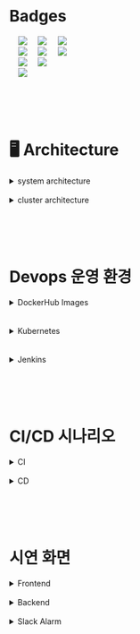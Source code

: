 <br>

# Badges
<div align="left">
&nbsp;&nbsp;&nbsp;&nbsp;<img src="https://img.shields.io/badge/GitHub-181717?style=flat&logo=GitHub&logoColor=white&color=black"></a></a>
&nbsp;&nbsp;&nbsp;&nbsp;<img src="https://img.shields.io/badge/Git-F05032?style=flat&logo=Git&logoColor=white&color=ffa500"></a></a>
&nbsp;&nbsp;&nbsp;&nbsp;<img src="https://img.shields.io/badge/GitHub Actions-2088FF?style=flat&logo=GitHub Actions&logoColor=white&color=gray"></a></a> <br>
&nbsp;&nbsp;&nbsp;&nbsp;<img src="https://img.shields.io/badge/Jenkins-D24939?style=flat&logo=jenkins&logoColor=white"/></a></a>
&nbsp;&nbsp;&nbsp;&nbsp;<img src="https://img.shields.io/badge/Docker-2496ED?style=flat&logo=Docker&logoColor=black&color=blue"/></a></a>
&nbsp;&nbsp;&nbsp;&nbsp;<img src="https://img.shields.io/badge/Kubernetes-326CE5?style=flat&logo=Kubernetes&logoColor=blue&color=skyblue"/></a></a> <br>
&nbsp;&nbsp;&nbsp;&nbsp;<img src="https://img.shields.io/badge/Selenium-C21325?style=flat&logo=Selenium&logoColor=black&color=green"/></a></a>
&nbsp;&nbsp;&nbsp;&nbsp;<img src="https://img.shields.io/badge/Jest-C21325?style=flat&logo=Jest&logoColor=black&color=orange"/></a></a> <br>
&nbsp;&nbsp;&nbsp;&nbsp;<img src="https://img.shields.io/badge/Slack-4A154B?style=flat&logo=Slack&logoColor=yellow&color=purple"/></a></a>
</div>

<br>
<br>
<br>
<br>

# 🖥️ Architecture
<details>
<summary>system architecture</summary>
<img src="https://github.com/beyond-sw-camp/be02-fin-BuildUp-KMS/assets/105422037/b783b71b-e6dd-40b4-8973-0bfa57979a16">
</details>

<br>
<details>
<summary>cluster architecture</summary>
<img src="https://github.com/beyond-sw-camp/be02-fin-BuildUp-KMS/assets/105422037/db082524-56c8-4e6a-98ae-953167014d56">
</details>


<br>
<br>
<br>
<br>

# Devops 운영 환경
<details>
<summary>DockerHub Images</summary>

<h3>백엔드</h3>
<img width="500" alt="docker hub backend" src="https://github.com/beyond-sw-camp/be02-fin-BuildUp-KMS/assets/105422037/e6d1b2ca-2209-4b93-8c93-a0b1d7fde036">

<br>

<h3>프론트엔드</h3>
<img width="500" alt="docker hub frontend" src="https://github.com/beyond-sw-camp/be02-fin-BuildUp-KMS/assets/105422037/8d33cccb-fdc8-4995-94a2-c5fabced2f8b">

<br>
</details>

<br>
<br>

<details>
<summary>Kubernetes</summary>
<img width="1725" alt="스크린샷_2024-03-25_오후_2 06 16" src="https://github.com/beyond-sw-camp/be02-fin-BuildUp-KMS/assets/105422037/7ec7a8f6-4a06-48a1-868b-c8b15858d658">

<br>

<img width="1274" alt="스크린샷 2024-03-26 오후 4 18 44" src="https://github.com/beyond-sw-camp/be02-fin-BuildUp-KMS/assets/105422037/cd7c2cd4-6199-45e5-83fd-75bc8fb8e5d3">

</details>

<br>
<br>

<details>
<summary>Jenkins</summary>
<img width="1266" alt="스크린샷 2024-03-26 오후 4 13 45" src="https://github.com/beyond-sw-camp/be02-fin-BuildUp-KMS/assets/105422037/71de888b-96e9-4752-94cf-13e5199d8321">
</details>

<br>
<br>
<br>
<br>

# CI/CD 시나리오
<details>
<summary>CI</summary>

<h3>백엔드</h3>

#### 1. ```Github```  원격 저장소의 개발 중인 브랜치에 ```push``` <br>

#### 2. 개발 중이던 브랜치에서 ```Github```  ```develop``` 브랜치에 ```pull request``` <br>

#### 3. ```pull request```가 완료됨과 동시에 ```Github Webhook```을 통해 ```Jenkins```에 알림 <br>

#### 4. ```Jenkins```가 푸쉬된 새 코드를 가져오기 위해 ```git clone``` <br>

#### 5. ```Jenkins```는 ```mvn```을 통해 컴파일 및 패키징 <br>

#### 6. ```Jenkins```는 ```mvn```을 통해 테스트 코드 실행 <br>

#### 7. 테스트 코드 실행 전후로```Slack```의 ```'#buildup-dev'``` 채널로 알림 전송 (성공, 실패) <br>


<br>
<br>

<h3>프론트엔드</h3>

#### 1. ```Github```  원격 저장소의 개발 중인 브랜치에 ```push``` <br>

#### 2. 개발 중이던 브랜치에서 ```Github```  ```develop``` 브랜치에 ```pull request``` <br>

#### 3. ```pull request```가 완료됨과 동시에 ```Github Webhook```을 통해 ```Jenkins```에 알림 <br>

#### 4. ```Jenkins```가 푸쉬된 새 코드를 가져오기 위해 ```git clone``` <br>

#### 5. ```Jenkins```는 ```npm```을 통해 package 설치 <br>

#### 6. ```Jenkins```는 기존에 생성되어 있던 ```dist``` 폴더 삭제 <br>

#### 7. 빌드 전후로 ```Slack```의 ```'#buildup-dev'``` 채널로 알림 전송 (성공, 실패) <br>

#### 8. ```Jenkins```는 ```npm```을 통해 ```build``` <br>

#### 9. 테스트 코드 실행 전후로 ```Slack```의 ```'#buildup-dev'``` 채널로 알림 전송 (성공, 실패) <br>

</details>

<br>

<details>
<summary>CD</summary>

<h3>백엔드 / 프론트엔드</h3>

#### 1. ```Jenkins```는 ```Docker Build``` 단계에서 새로운 ```Docker Image```를 ```Build```하고 ```tag``` 지정 (2.x) <br>

#### 2. ```Docker Image``` 빌드 전후로 ```Slack```의 ```'#buildup-dev'``` 채널로 알림 전송 (성공, 실패) <br>

#### 3. ```Build```된 ```Docker Image```는 ```Docker Push```를 통해 ```Docker Hub```로 ```push``` **[hyungdoyou/bootshelf-fe]** <br>

#### 4. ```Docker Push``` 전후로 ```Slack```의 ```'#buildup-dev'``` 채널로 알림 전송 (성공, 실패) <br>

#### 5. ```Jenkins```는 미리 등록되어 있던 ```ssh``` server 설정을 이용해 ```K8S Cluster```의 ```master``` 서버에 ```deployment.yaml``` update <br>

#### 6. update된 Deployment 파일은 ```kubectl``` 명령어를 통해 ```K8S Cluster```에 적용 <br>

#### 7. deployment.yaml 전송 후 ```Slack```의 ```'#buildup-dev'``` 채널로 알림 전송 (성공, 실패) <br>

#### 8. ```Jenkins``` Pipeline 종료 후 ```Slack```의 ```'#buildup-dev'``` 채널로 최종 알림 전송 <br>

<br>

</details>

<br>
<br>
<br>
<br>

# 시연 화면
<details>
<summary>Frontend</summary>
<video width="1000" controls>
  <source src="https://github.com/beyond-sw-camp/be02-fin-BuildUp-KMS/assets/105422037/4ec0308c-dda8-47f2-ae13-e4634e637914" type="video/mp4">
</video>

</details>

<br>

<details>
<summary>Backend</summary>
<video width="1000" controls>
  <source src="https://github.com/beyond-sw-camp/be02-fin-BuildUp-KMS/assets/105422037/f07742cb-3dc0-4e23-a927-657bfdc70245" type="video/mp4">
</video>
</details>

<br>

<details>
<summary>Slack Alarm</summary>

<img width="700" alt="slack alarm" src="https://github.com/beyond-sw-camp/be02-fin-BuildUp-KMS/assets/105422037/c4139122-e358-4627-87fb-f4753d73e944">

</details>

<br>
<br>
